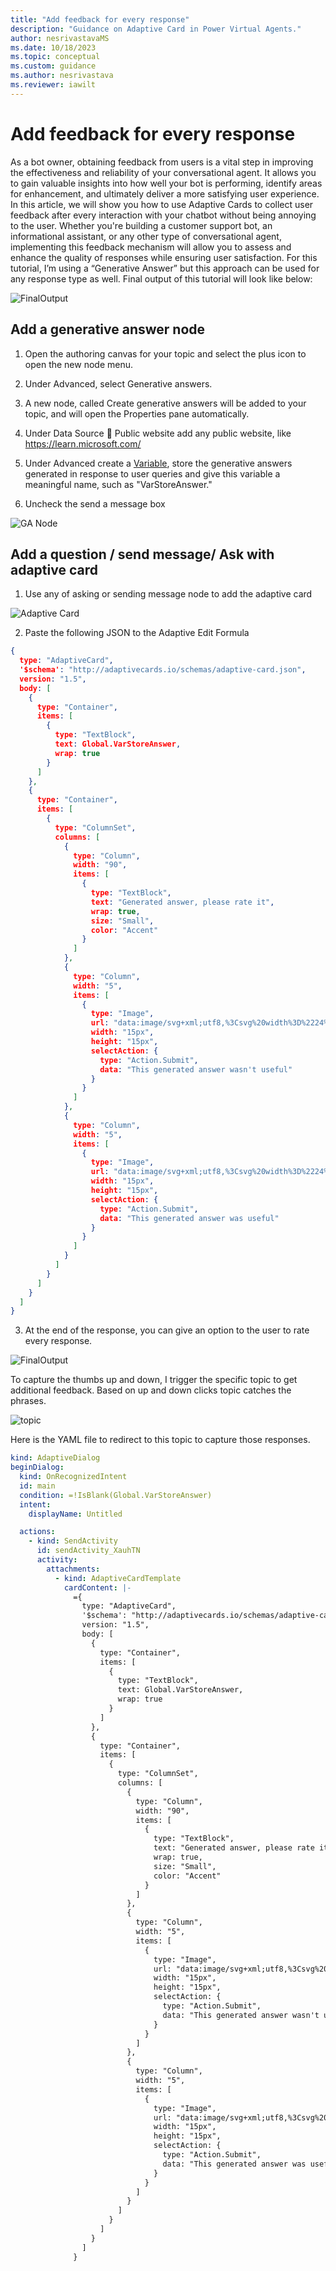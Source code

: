 ```yaml
---
title: "Add feedback for every response"
description: "Guidance on Adaptive Card in Power Virtual Agents."
author: nesrivastavaMS
ms.date: 10/18/2023
ms.topic: conceptual
ms.custom: guidance
ms.author: nesrivastava
ms.reviewer: iawilt
---
```

# Add feedback for every response 

As a bot owner, obtaining feedback from users is a vital step in improving the effectiveness and reliability of your conversational agent. It allows you to gain valuable insights into how well your bot is performing, identify areas for enhancement, and ultimately deliver a more satisfying user experience. 
In this article, we will show you how to use Adaptive Cards to collect user feedback after every interaction with your chatbot without being annoying to the user. Whether you're building a customer support bot, an informational assistant, or any other type of conversational agent, implementing this feedback mechanism will allow you to assess and enhance the quality of responses while ensuring user satisfaction. For this tutorial, I’m using a “Generative Answer” but this approach can be used for any response type as well.
Final output of this tutorial will look like below:

![FinalOutput](./media/AdaptiveCard/FinalOutput.png)

## Add a generative answer node
1.	Open the authoring canvas for your topic and select the plus icon to open the new node menu.

2.	Under Advanced, select Generative answers.

3.	A new node, called Create generative answers will be added to your topic, and will open the Properties pane automatically. 

4.	Under Data Source  Public website add any public website, like https://learn.microsoft.com/

5.	Under Advanced create a [Variable](https://learn.microsoft.com/power-virtual-agents/authoring-variables), store the generative answers generated in response to user queries and give this variable a meaningful name, such as "VarStoreAnswer."

6.	Uncheck the send a message box

 ![GA Node](./media/AdaptiveCard/GANode.png)

## Add a question / send message/ Ask with adaptive card
1.	Use any of asking or sending message node to add the adaptive card

 ![Adaptive Card](./media/AdaptiveCard/AdaptiveCardpng.png)

2.	Paste the following JSON to the Adaptive Edit Formula 

``` json
{
  type: "AdaptiveCard",
  '$schema': "http://adaptivecards.io/schemas/adaptive-card.json",
  version: "1.5",
  body: [
    {
      type: "Container",
      items: [
        {
          type: "TextBlock",
          text: Global.VarStoreAnswer,
          wrap: true
        }
      ]
    },
    {
      type: "Container",
      items: [
        {
          type: "ColumnSet",
          columns: [
            {
              type: "Column",
              width: "90",
              items: [
                {
                  type: "TextBlock",
                  text: "Generated answer, please rate it",
                  wrap: true,
                  size: "Small",
                  color: "Accent"
                }
              ]
            },
            {
              type: "Column",
              width: "5",
              items: [
                {
                  type: "Image",
                  url: "data:image/svg+xml;utf8,%3Csvg%20width%3D%2224%22%20height%3D%2224%22%20viewBox%3D%220%200%2024%2024%22%20fill%3D%22none%22%20xmlns%3D%22http%3A%2F%2Fwww.w3.org%2F2000%2Fsvg%22%3E%0A%20%20%3Cpath%20d%3D%22M16.4996%2017.9852C16.4996%2020.4271%2015.3595%2022.1838%2013.4932%2022.1838C12.5183%2022.1838%2012.1518%2021.6411%2011.8021%2020.3881L11.596%2019.6162C11.495%2019.2574%2011.3192%2018.6467%2011.069%2017.7852C11.0623%2017.7621%2011.0524%2017.7403%2011.0396%2017.7203L8.17281%2013.2346C7.49476%2012.1736%206.49429%2011.3581%205.31841%2010.9079L4.84513%2010.7267C3.5984%2010.2494%202.87457%208.94562%203.1287%207.63505L3.53319%205.54897C3.77462%204.30388%204.71828%203.31298%205.9501%203.01106L13.5778%201.14153C16.109%200.521138%2018.6674%202.05607%2019.3113%204.5814L20.7262%2010.1306C21.1697%2011.8698%2020.1192%2013.6393%2018.3799%2014.0828C18.1175%2014.1497%2017.8478%2014.1835%2017.5769%2014.1835H15.7536C16.2497%2015.8164%2016.4996%2017.0762%2016.4996%2017.9852ZM4.60127%207.92059C4.48576%208.5163%204.81477%209.10893%205.38147%209.3259L5.85475%209.5071C7.33036%2010.0721%208.58585%2011.0954%209.43674%2012.4268L12.3035%2016.9125C12.3935%2017.0534%2012.4629%2017.2064%2012.5095%2017.367L13.0614%2019.2873L13.2731%2020.0786C13.4125%2020.5666%2013.4827%2020.6838%2013.4932%2020.6838C14.3609%2020.6838%2014.9996%2019.6998%2014.9996%2017.9852C14.9996%2017.1007%2014.6738%2015.6497%2014.0158%2013.6701C13.8544%2013.1846%2014.2158%2012.6835%2014.7275%2012.6835H17.5769C17.7228%2012.6835%2017.868%2012.6653%2018.0093%2012.6293C18.9459%2012.3905%2019.5115%2011.4377%2019.2727%2010.5012L17.8578%204.952C17.4172%203.22415%2015.6668%202.17393%2013.9349%202.59841L6.30718%204.46794C5.64389%204.63051%205.13577%205.16407%205.00577%205.83451L4.60127%207.92059Z%22%20fill%3D%22%23212121%22%20%2F%3E%0A%3C%2Fsvg%3E",
                  width: "15px",
                  height: "15px",
                  selectAction: {
                    type: "Action.Submit",
                    data: "This generated answer wasn't useful"
                  }
                }
              ]
            },
            {
              type: "Column",
              width: "5",
              items: [
                {
                  type: "Image",
                  url: "data:image/svg+xml;utf8,%3Csvg%20width%3D%2224%22%20height%3D%2224%22%20viewBox%3D%220%200%2024%2024%22%20fill%3D%22none%22%20xmlns%3D%22http%3A%2F%2Fwww.w3.org%2F2000%2Fsvg%22%3E%0A%20%20%3Cpath%20d%3D%22M16.4996%205.20259C16.4996%202.76065%2015.3595%201.00391%2013.4932%201.00391C12.467%201.00391%2012.1149%201.60527%2011.747%203.00348C11.6719%203.29233%2011.635%203.43297%2011.596%203.57157C11.495%203.93031%2011.3192%204.54106%2011.069%205.40258C11.0623%205.42566%2011.0524%205.44741%2011.0396%205.46749L8.17281%209.95315C7.49476%2011.0141%206.49429%2011.8296%205.31841%2012.2798L4.84513%2012.461C3.5984%2012.9384%202.87457%2014.2421%203.1287%2015.5527L3.53319%2017.6388C3.77462%2018.8839%204.71828%2019.8748%205.9501%2020.1767L13.5778%2022.0462C16.109%2022.6666%2018.6674%2021.1317%2019.3113%2018.6064L20.7262%2013.0572C21.1697%2011.3179%2020.1192%209.54845%2018.3799%209.10498C18.1175%209.03807%2017.8478%209.00422%2017.5769%209.00422H15.7536C16.2497%207.37133%2016.4996%206.11155%2016.4996%205.20259ZM4.60127%2015.2672C4.48576%2014.6715%204.81477%2014.0788%205.38147%2013.8619L5.85475%2013.6806C7.33036%2013.1157%208.58585%2012.0923%209.43674%2010.7609L12.3035%206.27526C12.3935%206.13437%2012.4629%205.98131%2012.5095%205.82074C12.7608%204.95574%2012.9375%204.34175%2013.0399%203.97786C13.083%203.82461%2013.1239%203.66916%2013.1976%203.38519C13.3875%202.66348%2013.4809%202.50391%2013.4932%202.50391C14.3609%202.50391%2014.9996%203.48797%2014.9996%205.20259C14.9996%206.08708%2014.6738%207.53803%2014.0158%209.51766C13.8544%2010.0032%2014.2158%2010.5042%2014.7275%2010.5042H17.5769C17.7228%2010.5042%2017.868%2010.5224%2018.0093%2010.5585C18.9459%2010.7973%2019.5115%2011.7501%2019.2727%2012.6866L17.8578%2018.2357C17.4172%2019.9636%2015.6668%2021.0138%2013.9349%2020.5893L6.30718%2018.7198C5.64389%2018.5572%205.13577%2018.0237%205.00577%2017.3532L4.60127%2015.2672Z%22%20fill%3D%22%23212121%22%20%2F%3E%0A%3C%2Fsvg%3E",
                  width: "15px",
                  height: "15px",
                  selectAction: {
                    type: "Action.Submit",
                    data: "This generated answer was useful"
                  }
                }
              ]
            }
          ]
        }
      ]
    }
  ]
}
```

3.	At the end of the response, you can give an option to the user to rate every response. 

![FinalOutput](./media/AdaptiveCard/FinalOutput.png)

To capture the thumbs up and down, I trigger the specific topic to get additional feedback. Based on up and down clicks topic catches the phrases. 

![topic](./media/AdaptiveCard/topic.png)

Here is the YAML file to redirect to this topic to capture those responses. 

``` yaml
kind: AdaptiveDialog
beginDialog:
  kind: OnRecognizedIntent
  id: main
  condition: =!IsBlank(Global.VarStoreAnswer)
  intent:
    displayName: Untitled

  actions:
    - kind: SendActivity
      id: sendActivity_XauhTN
      activity:
        attachments:
          - kind: AdaptiveCardTemplate
            cardContent: |-
              ={
                type: "AdaptiveCard",
                '$schema': "http://adaptivecards.io/schemas/adaptive-card.json",
                version: "1.5",
                body: [
                  {
                    type: "Container",
                    items: [
                      {
                        type: "TextBlock",
                        text: Global.VarStoreAnswer,
                        wrap: true
                      }
                    ]
                  },
                  {
                    type: "Container",
                    items: [
                      {
                        type: "ColumnSet",
                        columns: [
                          {
                            type: "Column",
                            width: "90",
                            items: [
                              {
                                type: "TextBlock",
                                text: "Generated answer, please rate it",
                                wrap: true,
                                size: "Small",
                                color: "Accent"
                              }
                            ]
                          },
                          {
                            type: "Column",
                            width: "5",
                            items: [
                              {
                                type: "Image",
                                url: "data:image/svg+xml;utf8,%3Csvg%20width%3D%2224%22%20height%3D%2224%22%20viewBox%3D%220%200%2024%2024%22%20fill%3D%22none%22%20xmlns%3D%22http%3A%2F%2Fwww.w3.org%2F2000%2Fsvg%22%3E%0A%20%20%3Cpath%20d%3D%22M16.4996%2017.9852C16.4996%2020.4271%2015.3595%2022.1838%2013.4932%2022.1838C12.5183%2022.1838%2012.1518%2021.6411%2011.8021%2020.3881L11.596%2019.6162C11.495%2019.2574%2011.3192%2018.6467%2011.069%2017.7852C11.0623%2017.7621%2011.0524%2017.7403%2011.0396%2017.7203L8.17281%2013.2346C7.49476%2012.1736%206.49429%2011.3581%205.31841%2010.9079L4.84513%2010.7267C3.5984%2010.2494%202.87457%208.94562%203.1287%207.63505L3.53319%205.54897C3.77462%204.30388%204.71828%203.31298%205.9501%203.01106L13.5778%201.14153C16.109%200.521138%2018.6674%202.05607%2019.3113%204.5814L20.7262%2010.1306C21.1697%2011.8698%2020.1192%2013.6393%2018.3799%2014.0828C18.1175%2014.1497%2017.8478%2014.1835%2017.5769%2014.1835H15.7536C16.2497%2015.8164%2016.4996%2017.0762%2016.4996%2017.9852ZM4.60127%207.92059C4.48576%208.5163%204.81477%209.10893%205.38147%209.3259L5.85475%209.5071C7.33036%2010.0721%208.58585%2011.0954%209.43674%2012.4268L12.3035%2016.9125C12.3935%2017.0534%2012.4629%2017.2064%2012.5095%2017.367L13.0614%2019.2873L13.2731%2020.0786C13.4125%2020.5666%2013.4827%2020.6838%2013.4932%2020.6838C14.3609%2020.6838%2014.9996%2019.6998%2014.9996%2017.9852C14.9996%2017.1007%2014.6738%2015.6497%2014.0158%2013.6701C13.8544%2013.1846%2014.2158%2012.6835%2014.7275%2012.6835H17.5769C17.7228%2012.6835%2017.868%2012.6653%2018.0093%2012.6293C18.9459%2012.3905%2019.5115%2011.4377%2019.2727%2010.5012L17.8578%204.952C17.4172%203.22415%2015.6668%202.17393%2013.9349%202.59841L6.30718%204.46794C5.64389%204.63051%205.13577%205.16407%205.00577%205.83451L4.60127%207.92059Z%22%20fill%3D%22%23212121%22%20%2F%3E%0A%3C%2Fsvg%3E",
                                width: "15px",
                                height: "15px",
                                selectAction: {
                                  type: "Action.Submit",
                                  data: "This generated answer wasn't useful"
                                }
                              }
                            ]
                          },
                          {
                            type: "Column",
                            width: "5",
                            items: [
                              {
                                type: "Image",
                                url: "data:image/svg+xml;utf8,%3Csvg%20width%3D%2224%22%20height%3D%2224%22%20viewBox%3D%220%200%2024%2024%22%20fill%3D%22none%22%20xmlns%3D%22http%3A%2F%2Fwww.w3.org%2F2000%2Fsvg%22%3E%0A%20%20%3Cpath%20d%3D%22M16.4996%205.20259C16.4996%202.76065%2015.3595%201.00391%2013.4932%201.00391C12.467%201.00391%2012.1149%201.60527%2011.747%203.00348C11.6719%203.29233%2011.635%203.43297%2011.596%203.57157C11.495%203.93031%2011.3192%204.54106%2011.069%205.40258C11.0623%205.42566%2011.0524%205.44741%2011.0396%205.46749L8.17281%209.95315C7.49476%2011.0141%206.49429%2011.8296%205.31841%2012.2798L4.84513%2012.461C3.5984%2012.9384%202.87457%2014.2421%203.1287%2015.5527L3.53319%2017.6388C3.77462%2018.8839%204.71828%2019.8748%205.9501%2020.1767L13.5778%2022.0462C16.109%2022.6666%2018.6674%2021.1317%2019.3113%2018.6064L20.7262%2013.0572C21.1697%2011.3179%2020.1192%209.54845%2018.3799%209.10498C18.1175%209.03807%2017.8478%209.00422%2017.5769%209.00422H15.7536C16.2497%207.37133%2016.4996%206.11155%2016.4996%205.20259ZM4.60127%2015.2672C4.48576%2014.6715%204.81477%2014.0788%205.38147%2013.8619L5.85475%2013.6806C7.33036%2013.1157%208.58585%2012.0923%209.43674%2010.7609L12.3035%206.27526C12.3935%206.13437%2012.4629%205.98131%2012.5095%205.82074C12.7608%204.95574%2012.9375%204.34175%2013.0399%203.97786C13.083%203.82461%2013.1239%203.66916%2013.1976%203.38519C13.3875%202.66348%2013.4809%202.50391%2013.4932%202.50391C14.3609%202.50391%2014.9996%203.48797%2014.9996%205.20259C14.9996%206.08708%2014.6738%207.53803%2014.0158%209.51766C13.8544%2010.0032%2014.2158%2010.5042%2014.7275%2010.5042H17.5769C17.7228%2010.5042%2017.868%2010.5224%2018.0093%2010.5585C18.9459%2010.7973%2019.5115%2011.7501%2019.2727%2012.6866L17.8578%2018.2357C17.4172%2019.9636%2015.6668%2021.0138%2013.9349%2020.5893L6.30718%2018.7198C5.64389%2018.5572%205.13577%2018.0237%205.00577%2017.3532L4.60127%2015.2672Z%22%20fill%3D%22%23212121%22%20%2F%3E%0A%3C%2Fsvg%3E",
                                width: "15px",
                                height: "15px",
                                selectAction: {
                                  type: "Action.Submit",
                                  data: "This generated answer was useful"
                                }
                              }
                            ]
                          }
                        ]
                      }
                    ]
                  }
                ]
              }

```


 

